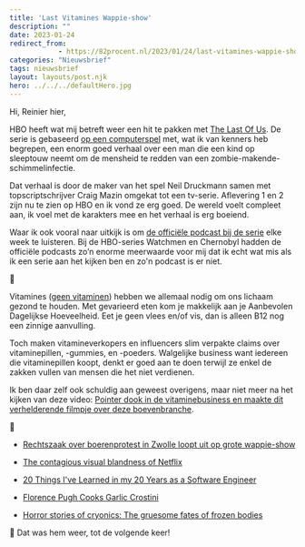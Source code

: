 ```yaml
---
title: 'Last Vitamines Wappie-show'
description: ""
date: 2023-01-24
redirect_from: 
            - https://82procent.nl/2023/01/24/last-vitamines-wappie-show/
categories: "Nieuwsbrief"
tags: nieuwsbrief	
layout: layouts/post.njk
hero: ../../../defaultHero.jpg
---
```

<!-- wp:paragraph -->

Hi, Reinier hier,

<!-- /wp:paragraph -->

<!-- wp:paragraph -->

HBO heeft wat mij betreft weer een hit te pakken met [The Last Of Us](<https://en.wikipedia.org/wiki/The_Last_of_Us_(TV_series)>). De serie is gebaseerd [op een computerspel](https://en.wikipedia.org/wiki/The_Last_of_Us) met, wat ik van kenners heb begrepen, een enorm goed verhaal over een man die een kind op sleeptouw neemt om de mensheid te redden van een zombie-makende-schimmelinfectie.

<!-- /wp:paragraph -->

<!-- wp:paragraph -->

Dat verhaal is door de maker van het spel Neil Druckmann samen met topscriptschrijver Craig Mazin omgekat tot een tv-serie. Aflevering 1 en 2 zijn nu te zien op HBO en ik vond ze erg goed. De wereld voelt compleet aan, ik voel met de karakters mee en het verhaal is erg boeiend.

<!-- /wp:paragraph -->

<!-- wp:paragraph -->

Waar ik ook vooral naar uitkijk is om [de officiële podcast bij de serie](https://listen.hbo.com/the-last-of-us-podcast) elke week te luisteren. Bij de HBO-series Watchmen en Chernobyl hadden de officiële podcasts zo’n enorme meerwaarde voor mij dat ik echt wat mis als ik een serie aan het kijken ben en zo'n podcast is er niet.

<!-- /wp:paragraph -->

<!-- wp:paragraph -->

💊

<!-- /wp:paragraph -->

<!-- wp:paragraph -->

Vitamines ([geen vitaminen](https://www.dbnl.org/tekst/_taa014198001_01/_taa014198001_01_0015.php)) hebben we allemaal nodig om ons lichaam gezond te houden. Met gevarieerd eten kom je makkelijk aan je Aanbevolen Dagelijkse Hoeveelheid. Eet je geen vlees en/of vis, dan is alleen B12 nog een zinnige aanvulling.

<!-- /wp:paragraph -->

<!-- wp:paragraph -->

Toch maken vitamineverkopers en influencers slim verpakte claims over vitaminepillen, -gummies, en -poeders. Walgelijke business want iedereen die vitaminepillen koopt, denkt er goed aan te doen terwijl ze enkel de zakken vullen van mensen die het niet verdienen.

<!-- /wp:paragraph -->

<!-- wp:paragraph -->

Ik ben daar zelf ook schuldig aan geweest overigens, maar niet meer na het kijken van deze video: [Pointer dook in de vitaminebusiness en maakte dit verhelderende filmpje over deze boevenbranche](https://youtu.be/zmGtbJ9k2Go).

<!-- /wp:paragraph -->

<!-- wp:paragraph -->

🔗

<!-- /wp:paragraph -->

<!-- wp:list -->

- [Rechtszaak over boerenprotest in Zwolle loopt uit op grote wappie-show](https://www.weblogzwolle.nl/nieuws/111442/rechtszaak-over-boerenprotest-in-zwolle-loopt-uit-op-grote-wappie-show.html)

- [The contagious visual blandness of Netflix](https://haleynahman.substack.com/p/132-the-contagious-visual-blandness)

- [20 Things I've Learned in my 20 Years as a Software Engineer](https://www.simplethread.com/20-things-ive-learned-in-my-20-years-as-a-software-engineer/)

- [Florence Pugh Cooks Garlic Crostini](https://www.youtube.com/watch?v=26ixBG5LCXk)

- [Horror stories of cryonics: The gruesome fates of frozen bodies](https://bigthink.com/the-future/cryonics-horror-stories/)


<!-- /wp:list -->

<!-- wp:paragraph -->

👋 Dat was hem weer, tot de volgende keer!

<!-- /wp:paragraph -->
